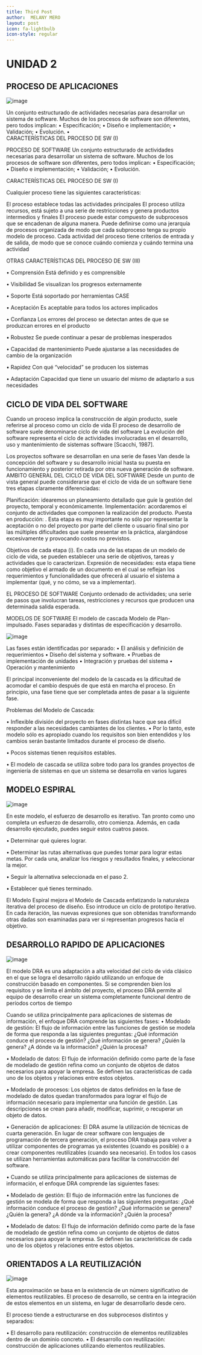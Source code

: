 ```yaml
---
title: Third Post
author:  MELANY MERO 
layout: post
icon: fa-lightbulb
icon-style: regular
---
```


<h1>UNIDAD 2</h1>


<h2>PROCESO DE APLICACIONES&nbsp;</h2>


![image](https://user-images.githubusercontent.com/57650599/71134063-e35f3780-21ca-11ea-8034-6ec0fe1cebc1.png)






Un conjunto estructurado de actividades necesarias para desarrollar un sistema de software.
Muchos de los procesos de software son diferentes, pero todos implican:
•	Especificación;
•	Diseño e implementación;
•	Validación;
•	Evolución.
•	
CARACTERÍSTICAS DEL PROCESO DE SW (I)

PROCESO DE SOFTWARE 
Un conjunto estructurado de actividades necesarias para desarrollar un sistema de software.
Muchos de los procesos de software son diferentes, pero todos implican:
•	Especificación;
•	Diseño e implementación;
•	Validación;
•	Evolución.



CARACTERÍSTICAS DEL PROCESO DE SW (I)


Cualquier proceso tiene las siguientes características:

El proceso establece todas las actividades principales
El proceso utiliza recursos, está sujeto a una serie de restricciones y genera productos intermedios y finales
El proceso puede estar compuesto de subprocesos que se encadenan de alguna manera. Puede definirse como una jerarquía de procesos organizada de modo que cada subproceso tenga su propio modelo de proceso.
Cada actividad del proceso tiene criterios de entrada y de salida, de modo que se conoce cuándo comienza y cuándo termina una actividad


OTRAS CARACTERÍSTICAS DEL PROCESO DE SW (III)


•	Comprensión
Está definido y es comprensible

•	Visibilidad
Se visualizan los progresos externamente

•	Soporte
Está soportado por herramientas CASE

•	Aceptación
Es aceptable para todos los actores implicados

•	Confianza
Los errores del proceso se detectan antes de que se produzcan errores en el producto

•	Robustez
Se puede continuar a pesar de problemas inesperados

•	Capacidad de mantenimiento
Puede ajustarse a las necesidades de cambio de la organización

•	Rapidez
Con qué “velocidad” se producen los sistemas

•	Adaptación
Capacidad que tiene un usuario del mismo de adaptarlo a sus necesidades

<h2>CICLO DE VIDA DEL SOFTWARE&nbsp;</h2>


Cuando un proceso implica la construcción de algún producto, suele referirse al proceso como un ciclo de vida
El proceso de desarrollo de software suele denominarse ciclo de vida del software
La evolución del software representa el ciclo de actividades involucradas en el desarrollo, uso y mantenimiento de sistemas software [Scacchi, 1987].

Los proyectos software se desarrollan en una serie de fases
Van desde la concepción del software y su desarrollo inicial hasta su puesta en funcionamiento y posterior retirada por otra nueva generación de software.
AMBITO GENERAL DEL CICLO DE VIDA DEL SOFTWARE 
Desde un punto de vista general puede considerarse que el ciclo de vida de un software tiene tres etapas claramente diferenciadas:

Planificación: idearemos un planeamiento detallado que guíe la gestión del proyecto, temporal y económicamente.
Implementación: acordaremos el conjunto de actividades que componen la realización del producto.
Puesta en producción: . Esta etapa es muy importante no sólo por representar la aceptación o no del proyecto por parte del cliente o usuario final sino por las múltiples dificultades que suele presentar en la práctica, alargándose excesivamente y provocando costos no previstos.

Objetivos de cada etapa (i).
En cada una de las etapas de un modelo de ciclo de vida, se pueden establecer una serie de objetivos, tareas y actividades que lo caracterizan.
Expresión de necesidades: esta etapa tiene como objetivo el armado de un documento en el cual se reflejan los requerimientos y funcionalidades que ofrecerá al usuario el sistema a implementar (qué, y no cómo, se va a implementar).

EL PROCESO DE SOFTWARE 
Conjunto ordenado de actividades; una serie de pasos que involucran tareas, restricciones y recursos que producen una determinada salida esperada.

MODELOS DE SOFTWARE 
El modelo de cascada 
Modelo de Plan-impulsado. Fases separadas y distintas de especificación y desarrollo. 

![image](https://user-images.githubusercontent.com/57650599/71138380-4eb00600-21d9-11ea-99cc-22a71c2672d4.png)



Las fases están identificadas por separado: 
•	El análisis  y definición de requerimientos
•	Diseño del sistema y software.
•	Pruebas de implementación de unidades
•	Integración y pruebas del sistema 
•	Operación y mantenimiento 


El principal inconveniente del modelo de la cascada es la dificultad de acomodar el cambio después de que está en marcha el proceso. En principio, una fase tiene que ser completada antes de pasar a la siguiente fase.

Problemas del Modelo de Cascada: 

•	Inflexible división del proyecto en fases distintas hace que sea difícil responder a las necesidades cambiantes de los clientes. 
•	Por lo tanto, este modelo sólo es apropiado cuando los requisitos son bien entendidos y los cambios serán bastante limitados durante el proceso de diseño.

•	Pocos sistemas tienen requisitos estables.

•	El modelo de cascada se utiliza sobre todo para los grandes proyectos de ingeniería de sistemas en que un sistema se desarrolla en varios lugares



<h2>MODELO ESPIRAL&nbsp;</h2>


![image](https://user-images.githubusercontent.com/57650599/71138573-fd544680-21d9-11ea-98f7-2d63ce95976c.png)



En este modelo, el esfuerzo de desarrollo es iterativo. Tan pronto como uno completa un esfuerzo de desarrollo, otro comienza. Además, en cada desarrollo ejecutado, puedes seguir estos cuatros pasos.

•	Determinar qué quieres lograr. 

•	Determinar las rutas alternativas que puedes tomar para lograr estas metas. Por cada una, analizar los riesgos y resultados finales, y seleccionar la mejor. 

•	Seguir la alternativa seleccionada en el paso 2. 	

•	Establecer qué tienes terminado.


El Modelo Espiral mejora el Modelo de Cascada enfatizando la naturaleza iterativa del proceso de diseño. Eso introduce un ciclo de prototipo iterativo. En cada iteración, las nuevas expresiones que son obtenidas transformando otras dadas son examinadas para ver si representan progresos hacia el objetivo.  


<h2>DESARROLLO RAPIDO DE APLICACIONES&nbsp;</h2>


![image](https://user-images.githubusercontent.com/57650599/71138763-7f446f80-21da-11ea-8ed8-fc74d072e300.png)



El modelo DRA es una adaptación a alta velocidad del ciclo de vida clásico en el que se logra el desarrollo rápido utilizando un enfoque de construcción basado en componentes. Si se comprenden bien los requisitos y se limita el ámbito del proyecto, el proceso DRA permite al equipo de desarrollo crear un sistema completamente funcional dentro de períodos cortos de tiempo

Cuando se utiliza principalmente para aplicaciones de sistemas de información, el enfoque DRA comprende las siguientes fases:
•	Modelado de gestión: El flujo de información entre las funciones de gestión se modela de forma que responda a las siguientes preguntas: ¿Qué información conduce el proceso de gestión? ¿Qué información se genera? ¿Quién la genera? ¿A dónde va la información? ¿Quién la procesa? 

•	Modelado de datos: El flujo de información definido como parte de la fase de modelado de gestión refina como un conjunto de objetos de datos necesarios para apoyar la empresa. Se definen las características de cada uno de los objetos y relaciones entre estos objetos.

•	Modelado de procesos: Los objetos de datos definidos en la fase de modelado de datos quedan transformados para lograr el flujo de información necesario para implementar una función de gestión. Las descripciones se crean para añadir, modificar, suprimir, o recuperar un objeto de datos.

•	Generación de aplicaciones: El DRA asume la utilización de técnicas de cuarta generación. En lugar de crear software con lenguajes de programación de tercera generación, el proceso DRA trabaja para volver a utilizar componentes de programas ya existentes (cuando es posible) o a crear componentes reutilizables (cuando sea necesario). En todos los casos se utilizan herramientas automáticas para facilitar la construcción del software.

•	Cuando se utiliza principalmente para aplicaciones de sistemas de información, el enfoque DRA comprende las siguientes fases:

•	Modelado de gestión: El flujo de información entre las funciones de gestión se modela de forma que responda a las siguientes preguntas: ¿Qué información conduce el proceso de gestión? ¿Qué información se genera? ¿Quién la genera? ¿A dónde va la información? ¿Quién la procesa? 

•	Modelado de datos: El flujo de información definido como parte de la fase de modelado de gestión refina como un conjunto de objetos de datos necesarios para apoyar la empresa. Se definen las características de cada uno de los objetos y relaciones entre estos objetos.

<h2>ORIENTADOS A LA REUTILIZACI&Oacute;N&nbsp;</h2>


![image](https://user-images.githubusercontent.com/57650599/71139702-ed8a3180-21dc-11ea-8691-72faa03d35e2.png)


Esta aproximación se basa en la existencia de un número significativo de elementos reutilizables. El proceso de desarrollo, se centra en la integración de estos elementos en un sistema, en lugar de desarrollarlo desde cero.

El proceso tiende a estructurarse en dos subprocesos distintos y separados: 

•	El desarrollo para reutilización: construcción de elementos reutilizables dentro de un dominio concreto.
•	El desarrollo con reutilización: construcción de aplicaciones utilizando elementos reutilizables.

